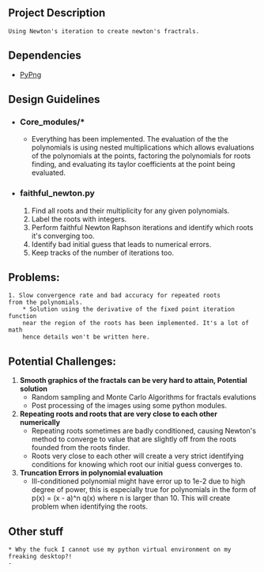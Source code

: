 ## Project Description
    Using Newton's iteration to create newton's fractrals. 
## Dependencies
- [PyPng](https://github.com/drj11/pypng)
 
## Design Guidelines
- ### Core_modules/*
    - Everything has been implemented. The evaluation of the the polynomials is using nested multiplications which allows evaluations of the polynomials at the points, factoring the polynomials for roots finding, and evaluating its taylor coefficients at the point being evaluated. 
- ### faithful_newton.py
    1. Find all roots and their multiplicity for any given polynomials. 
    2. Label the roots with integers. 
    3. Perform faithful Newton Raphson iterations and identify which roots it's converging too. 
    4. Identify bad initial guess that leads to numerical errors.
    5. Keep tracks of the number of iterations too.  
 
## Problems: 
    1. Slow convergence rate and bad accuracy for repeated roots 
    from the polynomials. 
        * Solution using the derivative of the fixed point iteration function 
        near the region of the roots has been implemented. It's a lot of math
        hence details won't be written here. 
        
        
## Potential Challenges: 
1. **Smooth graphics of the fractals can be very hard to attain, Potential solution**
    * Random sampling and Monte Carlo Algorithms for fractals evalutions
    * Post processing of the images using some python modules. 
2. **Repeating roots and roots that are very close to each other numerically**
    * Repeating roots sometimes are badly conditioned, causing Newton's method to converge to value that are slightly off from the roots founded from the roots finder. 
    * Roots very close to each other will create a very strict identifying conditions for knowing which root our initial guess converges to. 
3. **Truncation Errors in polynomial evaluation** 
    * Ill-conditioned polynomial might have error up to 1e-2 due to high degree of power, this is especially true for polynomials in the form of p(x) = (x - a)^n q(x) where n is larger than 10. This will create problem when identifying the 
    roots. 
        
## Other stuff
    * Why the fuck I cannot use my python virtual environment on my freaking desktop?!
    - 